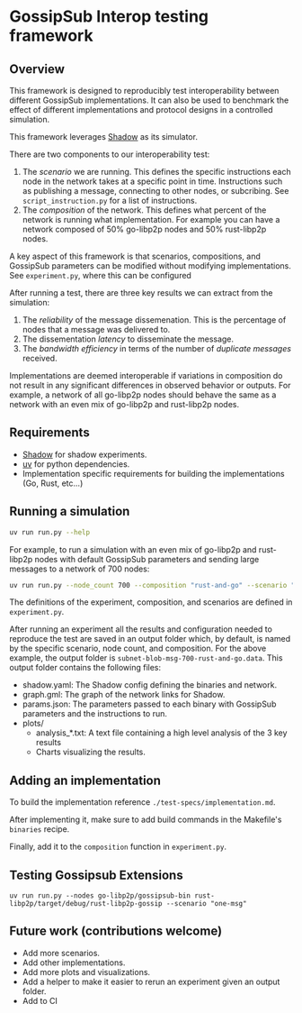 # GossipSub Interop testing framework

## Overview

This framework is designed to reproducibly test interoperability between
different GossipSub implementations. It can also be used to benchmark the effect
of different implementations and protocol designs in a controlled simulation.

This framework leverages [Shadow](https://shadow.github.io/) as its simulator.

There are two components to our interoperability test:

1. The _scenario_ we are running. This defines the specific instructions each node in
   the network takes at a specific point in time. Instructions such as publishing a
   message, connecting to other nodes, or subcribing. See `script_instruction.py` for a
   list of instructions.
2. The _composition_ of the network. This defines what percent of the network is
   running what implementation. For example you can have a network composed of 50%
   go-libp2p nodes and 50% rust-libp2p nodes.

A key aspect of this framework is that scenarios, compositions, and GossipSub
parameters can be modified without modifying implementations. See `experiment.py`, where this can be configured

After running a test, there are three key results we can extract from the simulation:

1. The _reliability_ of the message dissemenation. This is the percentage of
   nodes that a message was delivered to.
2. The dissementation _latency_ to disseminate the message.
3. The _bandwidth efficiency_ in terms of the number of _duplicate messages_ received.

Implementations are deemed interoperable if variations in composition do not
result in any significant differences in observed behavior or outputs. For
example, a network of all go-libp2p nodes should behave the same as a network
with an even mix of go-libp2p and rust-libp2p nodes.

## Requirements

- [Shadow](https://shadow.github.io/) for shadow experiments.
- [uv](https://docs.astral.sh/uv/) for python dependencies.
- Implementation specific requirements for building the implementations (Go, Rust, etc...)

## Running a simulation

```bash
uv run run.py --help
```

For example, to run a simulation with an even mix of go-libp2p and rust-libp2p
nodes with default GossipSub parameters and sending large messages to a network
of 700 nodes:

```bash
uv run run.py --node_count 700 --composition "rust-and-go" --scenario "subnet-blob-msg"
```

The definitions of the experiment, composition, and scenarios are defined in `experiment.py`.

After running an experiment all the results and configuration needed to
reproduce the test are saved in an output folder which, by default, is named by
the specific scenario, node count, and composition. For the above
example, the output folder is
`subnet-blob-msg-700-rust-and-go.data`. This output folder contains the following files:

- shadow.yaml: The Shadow config defining the binaries and network.
- graph.gml: The graph of the network links for Shadow.
- params.json: The parameters passed to each binary with GossipSub parameters and the instructions to run.
- plots/
  - analysis_*.txt: A text file containing a high level analysis of the 3 key results
  - Charts visualizing the results.

## Adding an implementation

To build the implementation reference `./test-specs/implementation.md`.

After implementing it, make sure to add build commands in the Makefile's `binaries` recipe.

Finally, add it to the `composition` function in `experiment.py`.

## Testing Gossipsub Extensions


```
uv run run.py --nodes go-libp2p/gossipsub-bin rust-libp2p/target/debug/rust-libp2p-gossip --scenario "one-msg"
```


## Future work (contributions welcome)

- Add more scenarios.
- Add other implementations.
- Add more plots and visualizations.
- Add a helper to make it easier to rerun an experiment given an output folder.
- Add to CI
